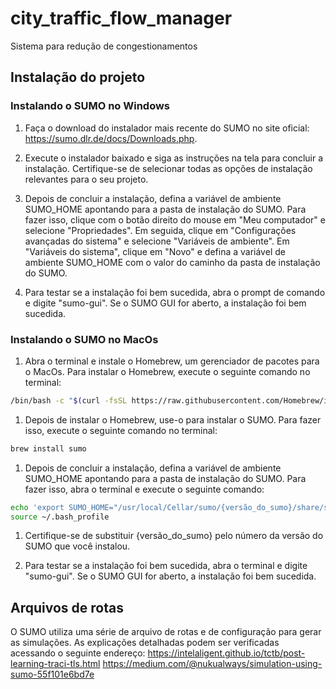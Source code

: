# city\_traffic\_flow\_manager

Sistema para redução de congestionamentos

## Instalação do projeto

### Instalando o SUMO no Windows

1.  Faça o download do instalador mais recente do SUMO no site oficial: <https://sumo.dlr.de/docs/Downloads.php>.

2.  Execute o instalador baixado e siga as instruções na tela para concluir a instalação. Certifique-se de selecionar todas as opções de instalação relevantes para o seu projeto.

3.  Depois de concluir a instalação, defina a variável de ambiente SUMO\_HOME apontando para a pasta de instalação do SUMO. Para fazer isso, clique com o botão direito do mouse em "Meu computador" e selecione "Propriedades". Em seguida, clique em "Configurações avançadas do sistema" e selecione "Variáveis de ambiente". Em "Variáveis do sistema", clique em "Novo" e defina a variável de ambiente SUMO\_HOME com o valor do caminho da pasta de instalação do SUMO.

4.  Para testar se a instalação foi bem sucedida, abra o prompt de comando e digite "sumo-gui". Se o SUMO GUI for aberto, a instalação foi bem sucedida.

### Instalando o SUMO no MacOs

1.  Abra o terminal e instale o Homebrew, um gerenciador de pacotes para o MacOs. Para instalar o Homebrew, execute o seguinte comando no terminal:

```Bash
/bin/bash -c "$(curl -fsSL https://raw.githubusercontent.com/Homebrew/install/HEAD/install.sh)"
```

1.  Depois de instalar o Homebrew, use-o para instalar o SUMO. Para fazer isso, execute o seguinte comando no terminal:

```Bash
brew install sumo
```

1.  Depois de concluir a instalação, defina a variável de ambiente SUMO\_HOME apontando para a pasta de instalação do SUMO. Para fazer isso, abra o terminal e execute o seguinte comando:

```Bash
echo 'export SUMO_HOME="/usr/local/Cellar/sumo/{versão_do_sumo}/share/sumo"' >> ~/.bash_profile
source ~/.bash_profile
```

1.  Certifique-se de substituir {versão\_do\_sumo} pelo número da versão do SUMO que você instalou.

2.  Para testar se a instalação foi bem sucedida, abra o terminal e digite "sumo-gui". Se o SUMO GUI for aberto, a instalação foi bem sucedida.

## Arquivos de rotas

O SUMO utiliza uma série de arquivo de rotas e de configuração para gerar as simulações. As explicações detalhadas podem ser verificadas acessando o seguinte endereço:
<https://intelaligent.github.io/tctb/post-learning-traci-tls.html>
<https://medium.com/@nukualways/simulation-using-sumo-55f101e6bd7e>
